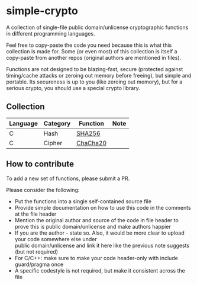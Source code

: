 # simple-crypto
A collection of single-file public domain/unlicense cryptographic functions 
in different programming languages.

Feel free to copy-paste the code you need because this is what this collection is made for. 
Some (or even most) of this collection is itself a copy-paste from another repos 
(original authors are mentioned in files).

Functions are not designed to be blazing-fast, secure (protected against timing/cache attacks or 
zeroing out memory before freeing), but simple and portable. Its secureness is up to you 
(like zeroing out memory), but for a serious crypto, you should use a special crypto library.

## Collection
| Language | Category | Function                        | Note |
|----------|----------|---------------------------------|------|
| C        | Hash     | [SHA256](c/hash/sha256.h)       |      |
| C        | Cipher   | [ChaCha20](c/cipher/chacha20.h) |      |

## How to contribute
To add a new set of functions, please submit a PR.

Please consider the following:
* Put the functions into a single self-contained source file
* Provide simple documentation on how to use this code in the comments at the file header
* Mention the original author and source of the code in file header to prove this is 
   public domain/unlicense and make authors happier
* If you are the author - state so. Also, it would be more clear to upload your code somewhere else under \
   public domain/unlicense and link it here like the previous note suggests (but not required)
* For C/C++: make sure to make your code header-only with include guard/pragma once
* A specific codestyle is not required, but make it consistent across the file
